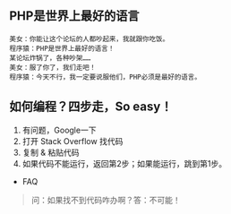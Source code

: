 ## PHP是世界上最好的语言

```
美女：你能让这个论坛的人都吵起来，我就跟你吃饭。
程序猿：PHP是世界上最好的语言！
某论坛炸锅了，各种吵架……
美女：服了你了，我们走吧！
程序猿：今天不行，我一定要说服他们，PHP必须是最好的语言。
```

## 如何编程？四步走，So easy！

1. 有问题，Google一下
2. 打开 Stack Overflow 找代码
3. 复制 & 粘贴代码
4. 如果代码不能运行，返回第2步；如果能运行，跳到第1步。

- FAQ

> 问：如果找不到代码咋办啊？答：不可能！
